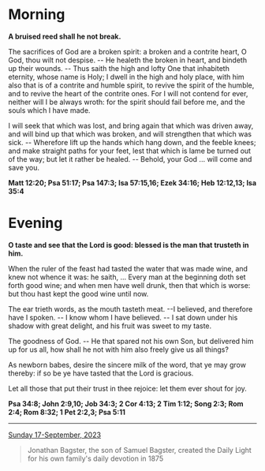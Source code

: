 # Morning

**A bruised reed shall he not break.**
 
The sacrifices of God are a broken spirit: a broken and a contrite heart, O God, thou wilt not despise. -- He healeth the broken in heart, and bindeth up their wounds. -- Thus saith the high and lofty One that inhabiteth eternity, whose name is Holy; I dwell in the high and holy place, with him also that is of a contrite and humble spirit, to revive the spirit of the humble, and to revive the heart of the contrite ones. For I will not contend for ever, neither will I be always wroth: for the spirit should fail before me, and the souls which I have made.
 
I will seek that which was lost, and bring again that which was driven away, and will bind up that which was broken, and will strengthen that which was sick. -- Wherefore lift up the hands which hang down, and the feeble knees; and make straight paths for your feet, lest that which is lame be turned out of the way; but let it rather be healed. -- Behold, your God ... will come and save you.  

**Matt 12:20; Psa 51:17; Psa 147:3; Isa 57:15,16; Ezek 34:16; Heb 12:12,13; Isa 35:4**

# Evening

**O taste and see that the Lord is good: blessed is the man that trusteth in him.**
 
When the ruler of the feast had tasted the water that was made wine, and knew not whence it was: he saith, ... Every man at the beginning doth set forth good wine; and when men have well drunk, then that which is worse: but thou hast kept the good wine until now.
 
The ear trieth words, as the mouth tasteth meat. --I believed, and therefore have I spoken. -- I know whom I have believed. -- I sat down under his shadow with great delight, and his fruit was sweet to my taste.
 
The goodness of God. -- He that spared not his own Son, but delivered him up for us all, how shall he not with him also freely give us all things?
 
As newborn babes, desire the sincere milk of the word, that ye may grow thereby: if so be ye have tasted that the Lord is gracious.
 
Let all those that put their trust in thee rejoice: let them ever shout for joy.  

**Psa 34:8; John 2:9,10; Job 34:3; 2 Cor 4:13; 2 Tim 1:12; Song 2:3; Rom 2:4; Rom 8:32; 1 Pet 2:2,3; Psa 5:11**

---

[Sunday 17-September, 2023](https://t.me/s/daily_light)

> Jonathan Bagster, the son of Samuel Bagster, created the Daily Light for his own family's daily devotion in 1875

